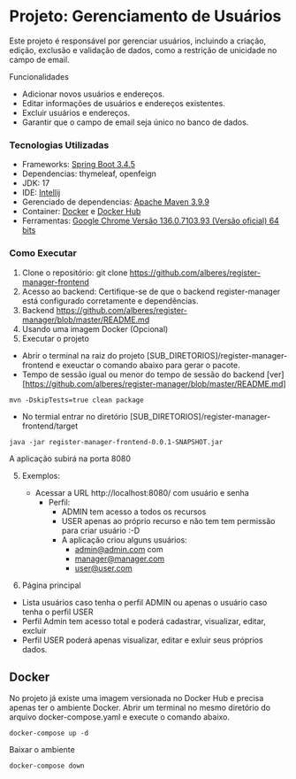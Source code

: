 # Projeto: Gerenciamento de Usuários
Este projeto é responsável por gerenciar usuários, incluindo a criação, edição, exclusão e validação de dados, como a restrição de unicidade no campo de email.

Funcionalidades
* Adicionar novos usuários e endereços.
* Editar informações de usuários e endereços existentes.
* Excluir usuários e endereços.
* Garantir que o campo de email seja único no banco de dados.

### Tecnologias Utilizadas
* Frameworks: [Spring Boot 3.4.5](https://start.spring.io/)
* Dependencias: thymeleaf, openfeign
* JDK: 17
* IDE: [Intellij](https://www.jetbrains.com/idea/)
* Gerenciado de dependencias: [Apache Maven 3.9.9](https://maven.apache.org/)
* Container: [Docker](https://www.docker.com/) e [Docker Hub](https://hub.docker.com/)
* Ferramentas: [Google Chrome
   Versão 136.0.7103.93 (Versão oficial) 64 bits](https://www.google.com/intl/pt-BR/chrome/)

### Como Executar
1. Clone o repositório: git clone https://github.com/alberes/register-manager-frontend
2. Acesso ao backend:
Certifique-se de que o backend register-manager está configurado corretamente e dependências.
3. Backend https://github.com/alberes/register-manager/blob/master/README.md
4. Usando uma imagem Docker (Opcional)
5. Executar o projeto
- Abrir o terminal na raiz do projeto [SUB_DIRETORIOS]/register-manager-frontend e exeuctar o comando abaixo para gerar o pacote.
- Tempo de sessão igual ou menor do tempo de sessão do backend [ver][https://github.com/alberes/register-manager/blob/master/README.md]

```
mvn -DskipTests=true clean package
```
- No termial entrar no diretório [SUB_DIRETORIOS]/register-manager-frontend/target
```
java -jar register-manager-frontend-0.0.1-SNAPSHOT.jar
```
A aplicação subirá na porta 8080

5. Exemplos:
   - Acessar a URL http://localhost:8080/ com usuário e senha
     - Perfil:
         - ADMIN tem acesso a todos os recursos
         - USER apenas ao próprio recurso e não tem tem permissão para criar usuário :-D
         - A aplicação criou alguns usuários:
           - admin@admin.com com
           - manager@manager.com
           - user@user.com

7. Página principal
  -  Lista usuários caso tenha o perfil ADMIN ou apenas o usuário caso tenha o perfil USER
  - Perfil Admin tem acesso total e poderá cadastrar, visualizar, editar, excluir
  - Perfil USER poderá apenas visualizar, editar e exluir seus próprios dados.

## Docker
No projeto já existe uma imagem versionada no Docker Hub e precisa apenas ter o ambiente Docker.
Abrir um terminal no mesmo diretório do arquivo docker-compose.yaml e execute o comando abaixo.
```
docker-compose up -d
```
Baixar o ambiente
```
docker-compose down
```